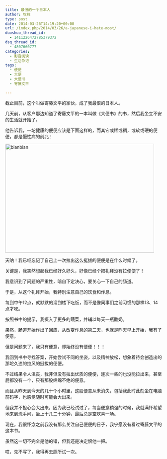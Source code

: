 ```yaml
---
title: 最恨的一个日本人
author: 牧辉
type: post
date: 2014-03-26T14:19:20+00:00
url: /index.php/2014/03/26/a-japanese-i-hate-most/
duoshuo_thread_id:
  - 1411226472785379372
dsq_thread_id:
  - 4807660777
categories:
  - 影音阅读
  - 生活杂记
tags:
  - 便便
  - 大便
  - 大便书
  - 寄藤文平

---
```

​截止目前，这个叫做寄藤文平的家伙，成了我最恨的日本人。
  
几天前，从客户那边知道了寄藤文平的一本叫做《大便书》的书，然后我坐立不安的生活就开始了。
  
他告诉我，一坨健康的便便应该是下面这样的，而其它或稀或稠，或软或硬的便便，都是慢性病的前兆！
  
<img alt="bianbian" src="http://i1086.photobucket.com/albums/j445/sunfe2009/bianbian.jpg" width="479" height="350" />
  
<!--more-->


  
天呐！我已经忘记了自己上一次拉出这么挺拔的便便是在什么时候了。
  
关键是，我突然想起我已经好久好久，好像已经个把礼拜没有拉便便了！
  
我意识到了问题的严重性，暗自下定决心，要关心一下自己的肠道。
  
于是，从这个礼拜开始，我特别注意自己的饮食和作息。
  
每到中午12点，就默默的溜到楼下吃饭，而不是像同事们之前习惯的那样13、14点才吃。
  
按照书中的提示，我摄入了更多的蔬菜，并辅以每天一瓶酸奶。
  
果然，肠道开始作出了回应，从改变作息的第二天，也就是昨天早上开始，我有了便意。
  
但是问题来了，我只有便意，却始终没有便便！！！
  
我回到书中寻找答案，开始尝试不同的坐姿，以及精神放松，想象着待会创造出的那坨久违的拉风的挺拔的便便。
  
不过结果令人沮丧，我非但没有拉出优质的便便，连次一些的也没能拉出来，甚至屁都没有一个，只有那股绵绵不绝的便意。
  
而且从昨天到今天的几十个小时里，这股便意从未消失，包括我此时此刻坐在电脑前码字，也感觉随时可能会大出来。
  
但我并不担心会大出来，因为我已经试过了，每当便意稍强的时候，我就满怀希望地来到洗手间，坐上十几二十分钟，最后总是空欢喜一场。

现在，我很怀念之前我没有那么关注自己便便的日子，我宁愿没有看过寄藤文平的这本书。
  
虽然这一切不完全是他的错，但我还是决定恨他一把。
  
哎，先不写了，我得再去厕所试一次。